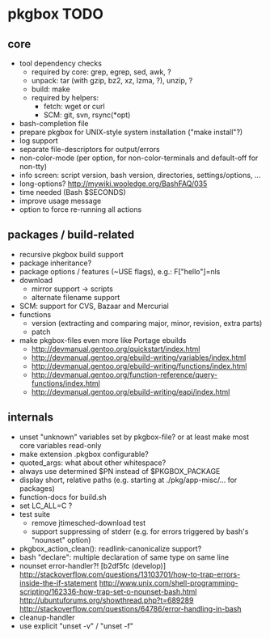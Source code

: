 # pkgbox TODO #

## core ##

- tool dependency checks
  - required by core: grep, egrep, sed, awk, ?
  - unpack: tar (with gzip, bz2, xz, lzma, ?), unzip, ?
  - build: make
  - required by helpers:
    - fetch: wget or curl
    - SCM: git, svn, rsync(*opt)
- bash-completion file
- prepare pkgbox for UNIX-style system installation ("make install"?)
- log support
- separate file-descriptors for output/errors
- non-color-mode (per option, for non-color-terminals and default-off for non-tty)
- info screen: script version, bash version, directories, settings/options, ...
- long-options? http://mywiki.wooledge.org/BashFAQ/035
- time needed (Bash $SECONDS)
- improve usage message
- option to force re-running all actions

## packages / build-related ##

- recursive pkgbox build support
- package inheritance?
- package options / features (~USE flags), e.g.: F["hello"]=nls
- download
  - mirror support -> scripts
  - alternate filename support
- SCM: support for CVS, Bazaar and Mercurial
- functions
  - version (extracting and comparing major, minor, revision, extra parts)
  - patch
- make pkgbox-files even more like Portage ebuilds
  - http://devmanual.gentoo.org/quickstart/index.html
  - http://devmanual.gentoo.org/ebuild-writing/variables/index.html
  - http://devmanual.gentoo.org/ebuild-writing/functions/index.html
  - http://devmanual.gentoo.org/function-reference/query-functions/index.html
  - http://devmanual.gentoo.org/ebuild-writing/eapi/index.html

## internals ##

- unset "unknown" variables set by pkgbox-file? or at least make most core variables read-only
- make extension .pkgbox configurable?
- quoted_args: what about other whitespace?
- always use determined $PN instead of $PKGBOX_PACKAGE
- display short, relative paths (e.g. starting at ./pkg/app-misc/... for packages)
- function-docs for build.sh
- set LC_ALL=C ?
- test suite
	- remove jtimesched-download test
	- support suppressing of stderr (e.g. for errors triggered by bash's "nounset" option)
- pkgbox_action_clean(): readlink-canonicalize support?
- bash "declare": multiple declaration of same type on same line
- nounset error-handler?! [b2df5fc (develop)]
	http://stackoverflow.com/questions/13103701/how-to-trap-errors-inside-the-if-statement
	http://www.unix.com/shell-programming-scripting/162336-how-trap-set-o-nounset-bash.html
	http://ubuntuforums.org/showthread.php?t=689289
	http://stackoverflow.com/questions/64786/error-handling-in-bash
- cleanup-handler
- use explicit "unset -v" / "unset -f"
